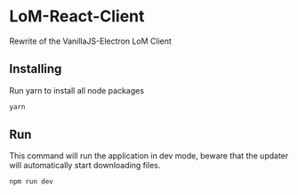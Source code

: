 # LoM-React-Client

Rewrite of the VanillaJS-Electron LoM Client

## Installing
Run yarn to install all node packages
```sh
yarn
```

## Run
This command will run the application in dev mode, beware that the updater will automatically start downloading files.
```sh
npm run dev
```
